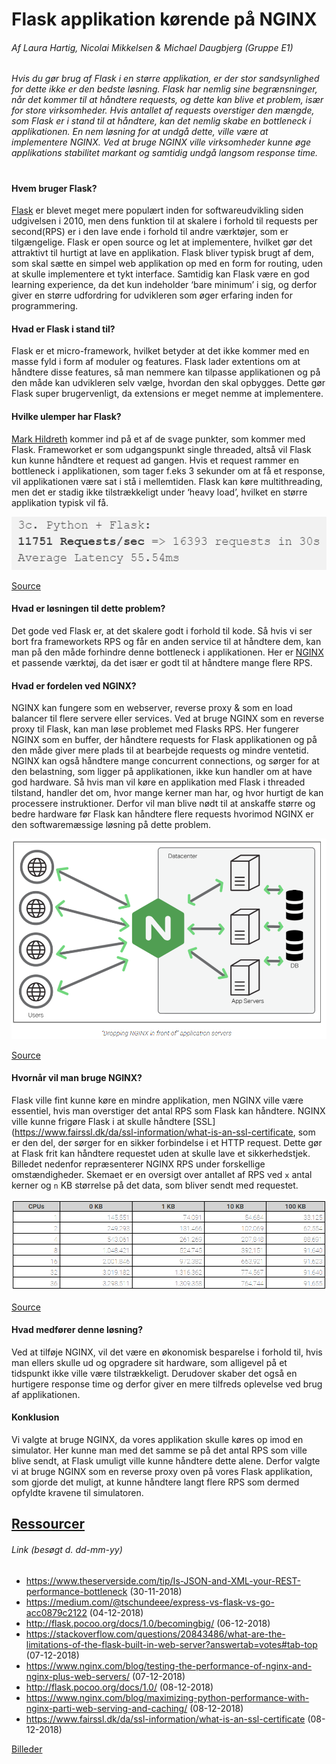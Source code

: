 # Flask applikation kørende på NGINX
###### Af Laura Hartig, Nicolai Mikkelsen & Michael Daugbjerg (Gruppe E1)

*Hvis du gør brug af Flask i en større applikation, er der stor sandsynlighed for dette ikke er den bedste løsning. Flask har nemlig sine begrænsninger, når det kommer til at håndtere requests, og dette kan blive et problem, især for store virksomheder. Hvis antallet af requests overstiger den mængde, som Flask er i stand til at håndtere, kan det nemlig skabe en bottleneck i applikationen. En nem løsning for at undgå dette, ville være at implementere NGINX. Ved at bruge NGINX ville virksomheder  kunne øge applikations stabilitet markant og samtidig undgå langsom response time.*
#
#### Hvem bruger Flask?
[Flask](http://flask.pocoo.org/docs/1.0/) er blevet meget mere populært inden for softwareudvikling siden udgivelsen i 2010, men dens funktion til at skalere i forhold til requests per second(RPS) er i den lave ende i forhold til andre værktøjer, som er tilgængelige.
Flask er open source og let at implementere, hvilket gør det attraktivt til hurtigt at lave en applikation. Flask bliver typisk brugt af dem, som skal sætte en simpel web applikation op med en form for routing, uden at skulle implementere et tykt interface. Samtidig kan Flask være en god learning experience, da det kun indeholder ‘bare minimum’ i sig, og derfor giver en større udfordring for udvikleren som øger erfaring inden for programmering.


#### Hvad er Flask i stand til?
Flask er et micro-framework, hvilket betyder at det ikke kommer med en masse fyld i form af moduler og features. Flask lader extentions om at håndtere disse features, så man nemmere kan tilpasse applikationen og på den måde kan udvikleren selv vælge, hvordan den skal opbygges. Dette gør Flask super brugervenligt, da extensions er meget nemme at implementere.

#### Hvilke ulemper har Flask?
[Mark Hildreth](https://stackoverflow.com/questions/20843486/what-are-the-limitations-of-the-flask-built-in-web-server?answertab=votes#tab-top) kommer ind på et af de svage punkter, som kommer med Flask. Frameworket er som udgangspunkt single threaded, altså vil Flask kun kunne håndtere et request ad gangen. Hvis et request rammer en bottleneck i applikationen, som tager f.eks 3 sekunder om at få et response, vil applikationen være sat i stå i mellemtiden. Flask kan køre multithreading, men det er stadig ikke tilstrækkeligt under ‘heavy load’, hvilket en større applikation typisk vil få.

![Flask_RPS](/images/Flask_RPS.png)

[Source](https://medium.com/@tschundeee/express-vs-flask-vs-go-acc0879c2122)


#### Hvad er løsningen til dette problem? 
Det gode ved Flask er, at det skalere godt i forhold til kode. Så hvis vi ser bort fra frameworkets RPS og får en anden service til at håndtere dem, kan man på den måde forhindre denne bottleneck i applikationen. Her er [NGINX](https://www.nginx.com/blog/testing-the-performance-of-nginx-and-nginx-plus-web-servers/) et passende værktøj, da det især er godt til at håndtere mange flere RPS.

#### Hvad er fordelen ved NGINX?
NGINX kan fungere som en webserver, reverse proxy & som en load balancer til flere servere eller services. Ved at bruge NGINX som en reverse proxy til Flask, kan man løse problemet med Flasks RPS. Her fungerer NGINX som en buffer, der håndtere requests for Flask applikationen og på den måde giver mere plads til at bearbejde requests og mindre ventetid. NGINX kan også håndtere mange concurrent connections, og sørger for at den belastning, som ligger på applikationen, ikke kun handler om at have god hardware. Så hvis man vil køre en applikation med Flask i threaded tilstand, handler det om, hvor mange kerner man har, og hvor hurtigt de kan processere instruktioner. Derfor vil man blive nødt til at anskaffe større og bedre hardware før Flask kan håndtere flere requests hvorimod NGINX er den softwaremæssige løsning på dette problem.

![NGINX_reverse_proxy](/images/NGINX_RP.png)

[Source](https://www.nginx.com/blog/maximizing-python-performance-with-nginx-parti-web-serving-and-caching/) 

#### Hvornår vil man bruge NGINX?
Flask ville fint kunne køre en mindre applikation, men NGINX ville være essentiel, hvis man overstiger det antal RPS som Flask kan håndtere. NGINX ville kunne frigøre Flask i at skulle håndtere [SSL](https://www.fairssl.dk/da/ssl-information/what-is-an-ssl-certificate, som er den del, der sørger for en sikker forbindelse i et HTTP request. Dette gør at Flask frit kan håndtere requestet uden at skulle lave et sikkerhedstjek. Billedet nedenfor repræsenterer NGINX RPS under forskellige omstændigheder. Skemaet er en oversigt over antallet af RPS ved `x` antal kerner og `n` KB størrelse på det data, som bliver sendt med requestet.

![NGINX_request_per_second](/images/NGINX_RPS.png)

[Source](https://www.nginx.com/blog/testing-the-performance-of-nginx-and-nginx-plus-web-servers/)

#### Hvad medfører denne løsning?
Ved at tilføje NGINX, vil det være en økonomisk besparelse i forhold til, hvis man ellers skulle ud og opgradere sit hardware, som alligevel på et tidspunkt ikke ville være tilstrækkeligt. Derudover skaber det også en hurtigere response time og derfor giver en mere tilfreds oplevelse ved brug af applikationen.

#### Konklusion
Vi valgte at bruge NGINX, da vores applikation skulle køres op imod en simulator. Her kunne man med det samme se på det antal RPS som ville blive sendt, at Flask umuligt ville kunne håndtere dette alene. Derfor valgte vi at bruge NGINX som en reverse proxy oven på vores Flask applikation, som gjorde det muligt, at kunne håndtere langt flere RPS som dermed opfyldte kravene til simulatoren.


## [Ressourcer](sources.md)

###### Link (besøgt d. dd-mm-yy)

- https://www.theserverside.com/tip/Is-JSON-and-XML-your-REST-performance-bottleneck (30-11-2018)
- https://medium.com/@tschundeee/express-vs-flask-vs-go-acc0879c2122 (04-12-2018)
- http://flask.pocoo.org/docs/1.0/becomingbig/ (06-12-2018)
- https://stackoverflow.com/questions/20843486/what-are-the-limitations-of-the-flask-built-in-web-server?answertab=votes#tab-top (07-12-2018)
- https://www.nginx.com/blog/testing-the-performance-of-nginx-and-nginx-plus-web-servers/ (07-12-2018)
- http://flask.pocoo.org/docs/1.0/ (08-12-2018)
- https://www.nginx.com/blog/maximizing-python-performance-with-nginx-parti-web-serving-and-caching/ (08-12-2018)
- https://www.fairssl.dk/da/ssl-information/what-is-an-ssl-certificate (08-12-2018)

[Billeder](/images)
